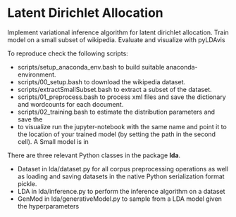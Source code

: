 # Latent Dirichlet Allocation

Implement variational inference algorithm for latent dirichlet allocation.
Train model on a small subset of wikipedia.
Evaluate and visualize with pyLDAvis

To reproduce check the following scripts:
- scripts/setup_anaconda_env.bash to build suitable anaconda-environment.
- scripts/00_setup.bash to download the wikipedia dataset.
- scripts/extractSmallSubset.bash to extract a subset of the dataset.
- scripts/01_preprocess.bash to process xml files and save the dictionary and wordcounts for each document.
- scripts/02_training.bash to estimate the distribution parameters and save the
- to visualize run the jupyter-notebook with the same name and point it to the location of your trained model (by setting the path in the second cell). A Small model is in

There are three relevant Python classes in the package **lda**.
- Dataset in lda/dataset.py for all corpus preprocessing operations as well as loading and saving datasets in the native Python serialization format pickle.
- LDA in lda/inference.py to perform the inference algorithm on a dataset
- GenMod in lda/generativeModel.py to sample from a LDA model given the hyperparameters
